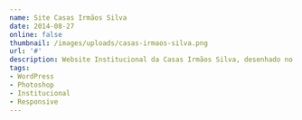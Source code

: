 ```yaml
---
name: Site Casas Irmãos Silva
date: 2014-08-27
online: false
thumbnail: /images/uploads/casas-irmaos-silva.png
url: '#'
description: Website Institucional da Casas Irmãos Silva, desenhado no Photoshop e desenvolvido com o CMS WordPress.
tags:
- WordPress
- Photoshop
- Institucional
- Responsive
---
```

